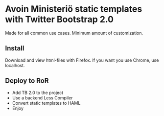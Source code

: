 Avoin Ministeriö static templates with Twitter Bootstrap 2.0
====================

Made for all common use cases. Minimum amount of customization.

Install
---------------------

Download and view html-files with Firefox. If you want you use Chrome, use localhost.

Deploy to RoR
---------------------

* Add TB 2.0 to the project
* Use a backend Less Compiler
* Convert static templates to HAML
* Enjoy

